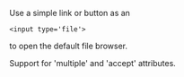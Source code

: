 Use a simple link or button as an

    <input type='file'>

to open the default file browser.

Support for 'multiple' and 'accept' attributes.